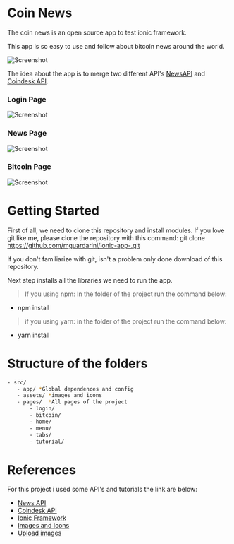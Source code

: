 # Coin News

The coin news is an open source app to test ionic framework. 

This app is so easy to use and follow about bitcoin news around the world.

![Screenshot](https://cdn4.iconfinder.com/data/icons/e-commerce-and-shopping-3/500/exchange-dollar-euro-bitcoin-british-pound-512.png)

The idea about the app is to merge two different API's [NewsAPI]() and [Coindesk API]().

### Login Page
![Screenshot](https://preview.ibb.co/kDhhuo/localhost_8100_Galaxy_S5.png)

### News Page
![Screenshot](https://preview.ibb.co/i8T0fT/localhost_8100_Galaxy_S5_1.png)

### Bitcoin Page
![Screenshot](https://preview.ibb.co/kwiBn8/localhost_8100_Galaxy_S5_2.png)


# Getting Started

First of all, we need to clone this repository and install modules. If you love git like me, please clone the repository with this command:  git clone https://github.com/mguardarini/ionic-app-.git

If you don't familiarize with git, isn't a problem only done download of this repository. 

Next step installs all the libraries we need to run the app. 

> If you using npm: 
    In the folder of the project run the command below: 
* npm install

> if you using yarn:
    in the folder of the project run the command below: 
* yarn install

# Structure of the folders

```sh
- src/ 
   - app/ *Global dependences and config
   - assets/ *images and icons
   - pages/  *All pages of the project
       - login/
       - bitcoin/
       - home/
       - menu/
       - tabs/
       - tutorial/
```
# References

For this project i used some API's and tutorials the link are below:

* [News API]("https://newsapi.org/")
* [Coindesk API]("https://www.coindesk.com/api/")
* [Ionic Framework]("https://ionicframework.com/docs/components")
* [Images and Icons]("https://www.iconfinder.com/icons/532805/bitcoin_british_dollar_euro_exchange_pound_rate_icon")
* [Upload images]("https://pt-br.imgbb.com/")